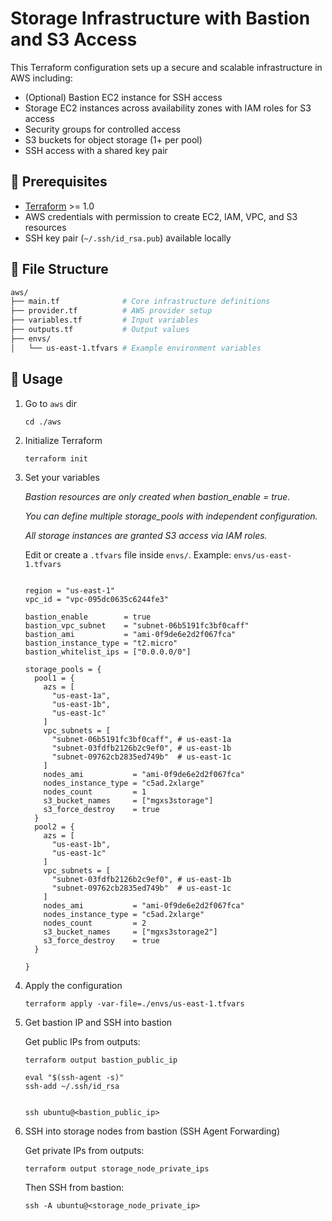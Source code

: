 # Storage Infrastructure with Bastion and S3 Access

This Terraform configuration sets up a secure and scalable infrastructure in AWS including:

- (Optional) Bastion EC2 instance for SSH access
- Storage EC2 instances across availability zones with IAM roles for S3 access
- Security groups for controlled access
- S3 buckets for object storage (1+ per pool)
- SSH access with a shared key pair

## 🔧 Prerequisites

- [Terraform](https://developer.hashicorp.com/terraform/downloads) >= 1.0
- AWS credentials with permission to create EC2, IAM, VPC, and S3 resources
- SSH key pair (`~/.ssh/id_rsa.pub`) available locally

## 📁 File Structure


```bash
aws/
├── main.tf              # Core infrastructure definitions
├── provider.tf          # AWS provider setup
├── variables.tf         # Input variables
├── outputs.tf           # Output values
├── envs/
│   └── us-east-1.tfvars # Example environment variables

```

## 🚀 Usage

1. Go to `aws` dir

    ```
    cd ./aws
    ```

2. Initialize Terraform

    ```
    terraform init
    ```

3. Set your variables

    *Bastion resources are only created when bastion_enable = true.*

    *You can define multiple storage_pools with independent configuration.*

    *All storage instances are granted S3 access via IAM roles.*

    Edit or create a `.tfvars` file inside `envs/`. Example: `envs/us-east-1.tfvars`

    ```

    region = "us-east-1"
    vpc_id = "vpc-095dc0635c6244fe3"
    
    bastion_enable        = true
    bastion_vpc_subnet    = "subnet-06b5191fc3bf0caff"
    bastion_ami           = "ami-0f9de6e2d2f067fca"
    bastion_instance_type = "t2.micro"
    bastion_whitelist_ips = ["0.0.0.0/0"]
    
    storage_pools = {
      pool1 = {
        azs = [
          "us-east-1a",
          "us-east-1b",
          "us-east-1c"
        ]
        vpc_subnets = [
          "subnet-06b5191fc3bf0caff", # us-east-1a
          "subnet-03fdfb2126b2c9ef0", # us-east-1b
          "subnet-09762cb2835ed749b"  # us-east-1c
        ]
        nodes_ami           = "ami-0f9de6e2d2f067fca"
        nodes_instance_type = "c5ad.2xlarge"
        nodes_count         = 1
        s3_bucket_names     = ["mgxs3storage"]
        s3_force_destroy    = true
      }
      pool2 = {
        azs = [
          "us-east-1b",
          "us-east-1c"
        ]
        vpc_subnets = [
          "subnet-03fdfb2126b2c9ef0", # us-east-1b
          "subnet-09762cb2835ed749b"  # us-east-1c
        ]
        nodes_ami           = "ami-0f9de6e2d2f067fca"
        nodes_instance_type = "c5ad.2xlarge"
        nodes_count         = 2
        s3_bucket_names     = ["mgxs3storage2"]
        s3_force_destroy    = true
      }
    
    }
    
    ```

4. Apply the configuration

    ```
    terraform apply -var-file=./envs/us-east-1.tfvars
    ```

5. Get bastion IP and SSH into bastion

    Get public IPs from outputs:

    ```
    terraform output bastion_public_ip
    ```

    ```
    eval "$(ssh-agent -s)"
    ssh-add ~/.ssh/id_rsa


    ssh ubuntu@<bastion_public_ip>
    ```

6. SSH into storage nodes from bastion (SSH Agent Forwarding)

    Get private IPs from outputs:

    ```
    terraform output storage_node_private_ips
    ```

    Then SSH from bastion:

    ```
    ssh -A ubuntu@<storage_node_private_ip>
    ```
